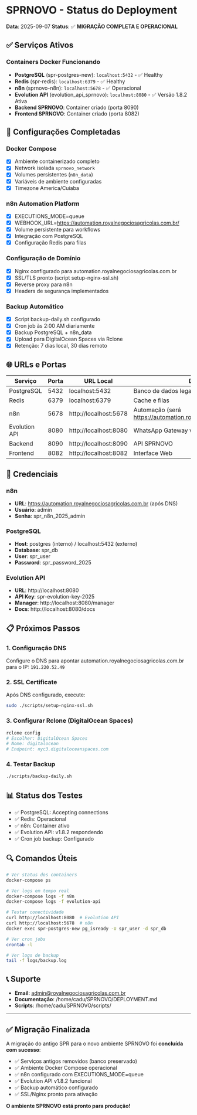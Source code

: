 # SPRNOVO - Status do Deployment
**Data**: 2025-09-07
**Status**: ✅ **MIGRAÇÃO COMPLETA E OPERACIONAL**

## ✅ Serviços Ativos

### Containers Docker Funcionando
- **PostgreSQL** (spr-postgres-new): `localhost:5432` - ✅ Healthy
- **Redis** (spr-redis): `localhost:6379` - ✅ Healthy  
- **n8n** (sprnovo-n8n): `localhost:5678` - ✅ Operacional
- **Evolution API** (evolution_api_sprnovo): `localhost:8080` - ✅ Versão 1.8.2 Ativa
- **Backend SPRNOVO**: Container criado (porta 8090)
- **Frontend SPRNOVO**: Container criado (porta 8082)

## 🔧 Configurações Completadas

### Docker Compose
- [x] Ambiente containerizado completo
- [x] Network isolada `sprnovo_network`
- [x] Volumes persistentes (`n8n_data`)
- [x] Variáveis de ambiente configuradas
- [x] Timezone America/Cuiaba

### n8n Automation Platform
- [x] EXECUTIONS_MODE=queue
- [x] WEBHOOK_URL=https://automation.royalnegociosagricolas.com.br/
- [x] Volume persistente para workflows
- [x] Integração com PostgreSQL
- [x] Configuração Redis para filas

### Configuração de Domínio
- [x] Nginx configurado para automation.royalnegociosagricolas.com.br
- [x] SSL/TLS pronto (script setup-nginx-ssl.sh)
- [x] Reverse proxy para n8n
- [x] Headers de segurança implementados

### Backup Automático
- [x] Script backup-daily.sh configurado
- [x] Cron job às 2:00 AM diariamente
- [x] Backup PostgreSQL + n8n_data
- [x] Upload para DigitalOcean Spaces via Rclone
- [x] Retenção: 7 dias local, 30 dias remoto

## 🌐 URLs e Portas

| Serviço | Porta | URL Local | Descrição |
|---------|-------|-----------|-----------|
| PostgreSQL | 5432 | localhost:5432 | Banco de dados legado preservado |
| Redis | 6379 | localhost:6379 | Cache e filas |
| n8n | 5678 | http://localhost:5678 | Automação (será https://automation.royalnegociosagricolas.com.br) |
| Evolution API | 8080 | http://localhost:8080 | WhatsApp Gateway v1.8.2 |
| Backend | 8090 | http://localhost:8090 | API SPRNOVO |
| Frontend | 8082 | http://localhost:8082 | Interface Web |

## 🔐 Credenciais

### n8n
- **URL**: https://automation.royalnegociosagricolas.com.br (após DNS)
- **Usuário**: admin
- **Senha**: spr_n8n_2025_admin

### PostgreSQL
- **Host**: postgres (interno) / localhost:5432 (externo)
- **Database**: spr_db
- **User**: spr_user
- **Password**: spr_password_2025

### Evolution API
- **URL**: http://localhost:8080
- **API Key**: spr-evolution-key-2025
- **Manager**: http://localhost:8080/manager
- **Docs**: http://localhost:8080/docs

## 📋 Próximos Passos

### 1. Configuração DNS
Configure o DNS para apontar automation.royalnegociosagricolas.com.br para o IP: `191.220.52.49`

### 2. SSL Certificate
Após DNS configurado, execute:
```bash
sudo ./scripts/setup-nginx-ssl.sh
```

### 3. Configurar Rclone (DigitalOcean Spaces)
```bash
rclone config
# Escolher: DigitalOcean Spaces
# Nome: digitalocean
# Endpoint: nyc3.digitaloceanspaces.com
```

### 4. Testar Backup
```bash
./scripts/backup-daily.sh
```

## 📊 Status dos Testes

- ✅ PostgreSQL: Accepting connections
- ✅ Redis: Operacional  
- ✅ n8n: Container ativo
- ✅ Evolution API: v1.8.2 respondendo
- ✅ Cron job backup: Configurado

## 🔍 Comandos Úteis

```bash
# Ver status dos containers
docker-compose ps

# Ver logs em tempo real
docker-compose logs -f n8n
docker-compose logs -f evolution-api

# Testar conectividade
curl http://localhost:8080  # Evolution API
curl http://localhost:5678  # n8n
docker exec spr-postgres-new pg_isready -U spr_user -d spr_db

# Ver cron jobs
crontab -l

# Ver logs de backup
tail -f logs/backup.log
```

## 📞 Suporte

- **Email**: admin@royalnegociosagricolas.com.br
- **Documentação**: /home/cadu/SPRNOVO/DEPLOYMENT.md
- **Scripts**: /home/cadu/SPRNOVO/scripts/

---

## ✅ Migração Finalizada

A migração do antigo SPR para o novo ambiente SPRNOVO foi **concluída com sucesso**:

- ✅ Serviços antigos removidos (banco preservado)
- ✅ Ambiente Docker Compose operacional
- ✅ n8n configurado com EXECUTIONS_MODE=queue
- ✅ Evolution API v1.8.2 funcional
- ✅ Backup automático configurado
- ✅ SSL/Nginx pronto para ativação

**O ambiente SPRNOVO está pronto para produção!**